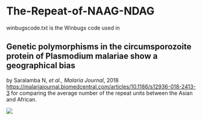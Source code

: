 # The-Repeat-of-NAAG-NDAG

winbugscode.txt is the Winbugs code used in 
## Genetic polymorphisms in the circumsporozoite protein of Plasmodium malariae show a geographical bias
by Saralamba N, *et al.*, *Malaria Journal*, 2018 https://malariajournal.biomedcentral.com/articles/10.1186/s12936-018-2413-3
for comparing the average number of the repeat units between the Asian and African. 

![](https://media.springernature.com/original/springer-static/image/art%3A10.1186%2Fs12936-018-2413-3/MediaObjects/12936_2018_2413_Fig3_HTML.png)
